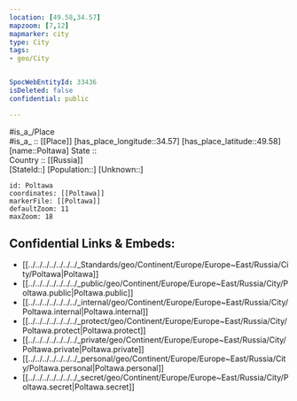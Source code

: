 ```yaml
---
location: [49.58,34.57] 
mapzoom: [7,12] 
mapmarker: city 
type: City
tags:
- geo/City


SpocWebEntityId: 33436
isDeleted: false
confidential: public

---
```

#is_a_/Place  
#is_a_ :: [[Place]] 
[has_place_longitude::34.57] 
[has_place_latitude::49.58] 
[name::Poltawa] 
State ::  
Country :: [[Russia]]  
[StateId::] 
[Population::] 
[Unknown::] 


```leaflet
id: Poltawa
coordinates: [[Poltawa]] 
markerFile: [[Poltawa]] 
defaultZoom: 11 
maxZoom: 18
```


## Confidential Links & Embeds: 
- [[../../../../../../../_Standards/geo/Continent/Europe/Europe~East/Russia/City/Poltawa|Poltawa]] 
- [[../../../../../../../_public/geo/Continent/Europe/Europe~East/Russia/City/Poltawa.public|Poltawa.public]] 
- [[../../../../../../../_internal/geo/Continent/Europe/Europe~East/Russia/City/Poltawa.internal|Poltawa.internal]] 
- [[../../../../../../../_protect/geo/Continent/Europe/Europe~East/Russia/City/Poltawa.protect|Poltawa.protect]] 
- [[../../../../../../../_private/geo/Continent/Europe/Europe~East/Russia/City/Poltawa.private|Poltawa.private]] 
- [[../../../../../../../_personal/geo/Continent/Europe/Europe~East/Russia/City/Poltawa.personal|Poltawa.personal]] 
- [[../../../../../../../_secret/geo/Continent/Europe/Europe~East/Russia/City/Poltawa.secret|Poltawa.secret]] 
